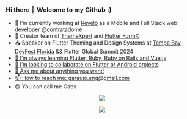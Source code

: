 ### Hi there 👋 Welcome to my Github :)

<!--
**gabrielaraujoz/gabrielaraujoz** is a ✨ _special_ ✨ repository because its `README.md` (this file) appears on your GitHub profile. -->

- 🔭 I’m currently working at <a href="https://www.revelo.com.br">Revelo</a> as a Mobile and Full Stack web developer @contratadome
- 🚀 Creator team of <a href="https://pub.dev/packages/themexpert">ThemeXpert</a> and <a href="https://pub.dev/packages/flutter_formx">Flutter FormX</a>
- 📤 Speaker on Flutter Theming and Design Systems at <a href="https://tampa.devfestflorida.com/">Tampa Bay DevFest Florida</a> && Flutter Global Summit 2024 <a href="https://events.geekle.us/flutter24/">
- 🌱 I’m always learning Flutter, Ruby, Ruby on Rails and Vue.js
- 👯 I’m looking to collaborate on Flutter or Android projects
- 💬 Ask me about anything you want!
- 📫 How to reach me: garaujo.eng@gmail.com
- 😄 You can call me Gabs

<p align="center">
  <a href="https://github.com/gabrielaraujoz">
    <img src="https://github-readme-stats.vercel.app/api/top-langs/?username=gabrielaraujoz&layout=compact&show_owner=true&theme=chartreuse-dark" />
  </a>
</p>
<p align="center">
  <a href="https://github.com/gabrielaraujoz">
    <img src="https://github-readme-stats.vercel.app/api?username=gabrielaraujoz&layout=compact&show_icons=true&show_owner=true&theme=chartreuse-dark&count_private=true" />
  </a>
</p>

